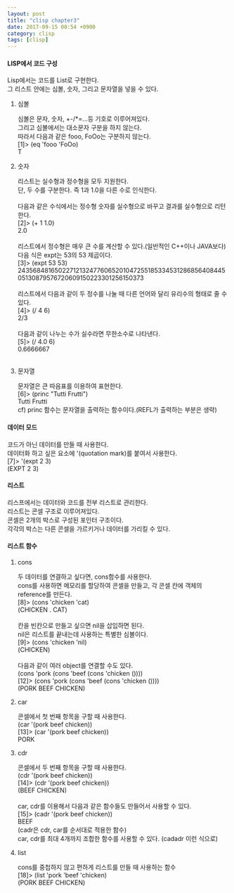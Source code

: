 ```yaml
---
layout: post
title: "clisp chapter3"
date: 2017-09-15 00:54 +0900
category: clisp
tags: [clisp]
---
```


<h4>LISP에서 코드 구성</h4>
<p>
Lisp에서는 코드를 List로 구현한다.<br />
그 리스트 안에는 심볼, 숫자, 그리고 문자열을 넣을 수 있다.<br />
</p>
<ol type="1">
<li>심볼
<p>
심볼은 문자, 숫자, +-/*=...등 기호로 이루어져있다.<br />
그리고 심볼에서는 대소문자 구분을 하지 않는다.<br/>
따라서 다음과 같은 fooo, FoOo는 구분하지 않는다.<br />
[1]> (eq 'fooo 'FoOo)<br />
T<br />
</p>
</li>
<li>숫자
	<p>
리스트는 실수형과 정수형을 모두 지원한다.<br />
단, 두 수를 구분한다. 즉 1과 1.0을 다른 수로 인식한다.<br />
<br />
다음과 같은 수식에서는 정수형 숫자를 실수형으로 바꾸고 결과를 실수형으로 리턴한다.<br />
[2]> (+ 1 1.0)<br />
2.0<br />
<br />
리스트에서 정수형은 매우 큰 수를 계산할 수 있다.(일반적인 C++이나 JAVA보다)<br />
다음 식은 expt는 53의 53 제곱이다.<br />
[3]> (expt 53 53)<br />
24356848165022712132477606520104725518533453128685640844505130879576720609150223301256150373<br />
<br />
리스트에서 다음과 같이 두 정수를 나눌 때 다른 언어와 달리 유리수의 형태로 줄 수 있다.<br />
[4]> (/ 4 6)<br />
2/3<br />
<br />
다음과 같이 나누는 수가 실수라면 무한소수로 나타낸다.<br />
[5]> (/ 4.0 6)<br />
0.6666667<br />
<br />
	</p>
</li>
<li>문자열
	<p>
문자열은 큰 따음표를 이용하여 표현한다.<br />
[6]> (princ "Tutti Frutti")<br />
Tutti Frutti<br />
cf) princ 함수는 문자열을 출력하는 함수이다.(REFL가 출력하는 부분은 생략)<br />
	</p>
</li>
</ol>

<h4>데이터 모드</h4>
<p>
코드가 아닌 데이터를 만들 때 사용한다.<br />
데이터화 하고 싶은 요소에 '(quotation mark)를 붙여서 사용한다.<br />
[7]> '(expt 2 3)<br />
(EXPT 2 3)<br />
</p>

<h4>리스트</h4>
<p>
리스프에서는 데이터와 코드를 전부 리스트로 관리한다.<br />
리스트는 콘셀 구조로 이루어져있다.<br />
콘셀은 2개의 박스로 구성된 포인터 구조이다.<br />
각각의 박스는 다른 콘셀을 가르키거나 데이터를 가리킬 수 있다.<br />
</p>

<h4>리스트 함수</h4>
<ol type="1">
<li> cons
     <p>
두 데이터를 연결하고 싶다면, cons함수를 사용한다.<br />
cons를 사용하면 메모리를 할당하여 콘셀을 만들고, 각 콘셀 칸에 객체의 reference를 만든다.<br />
[8]> (cons 'chicken 'cat)<br />
(CHICKEN . CAT)<br />
<br />
칸을 빈칸으로 만들고 싶으면 nil을 삽입하면 된다.<br />
nil은 리스트를 끝내는데 사용하는 특별한 심볼이다.<br />
[9]> (cons 'chicken 'nil)<br />
(CHICKEN)<br />
<br />
다음과 같이 여러 object를 연결할 수도 있다.<br />
(cons 'pork (cons 'beef (cons 'chicken ())))<br />
[12]> (cons 'pork (cons 'beef (cons 'chicken ())))<br />
(PORK BEEF CHICKEN)<br />
     </p>
</li>
<li> car
     <p>
콘셀에서 첫 번째 항목을 구할 때 사용한다.<br />
(car '(pork beef chicken))<br />
[13]> (car '(pork beef chicken))<br />
PORK<br />
     </p>
</li>
<li> cdr
     <p>
콘셀에서 두 번째 항목을 구할 때 사용한다.<br />
(cdr '(pork beef chicken))<br />
[14]> (cdr '(pork beef chicken))<br />
(BEEF CHICKEN)<br />
<br />
car, cdr를 이용해서 다음과 같은 함수들도 만들어서 사용할 수 있다.<br />
[15]> (cadr '(pork beef chicken))<br />
BEEF<br />
(cadr은 cdr, car를 순서대로 적용한 함수)<br />
car, cdr를 최대 4개까지 조합한 함수를 사용할 수 있다. (cadadr 이런 식으로)<br />
     </p>
</li>
<li> list
	<p>
cons를 중첩하지 않고 편하게 리스트를 만들 때 사용하는 함수<br />
[18]> (list 'pork 'beef 'chicken)<br />
(PORK BEEF CHICKEN)<br />
	</p>
</li>
</ol>
